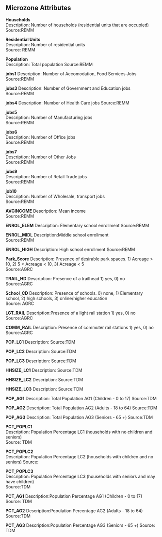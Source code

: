 ## Microzone Attributes

**Households**  
Description: Number of households (residential units that are occupied)  
Source:REMM  

**Residential Units**  
Description: Number of residential units  
Source: REMM  

**Population**  
Description:  Total population
Source:REMM  

**jobs1**
Description: Number of Accomodation, Food Services Jobs
Source:REMM

**jobs3**
Description: Number of Government and Education jobs
Source:REMM

**jobs4**
Description: Number of Health Care jobs
Source:REMM

**jobs5**  
Description: Number of Manufacturing jobs  
Source:REMM  

**jobs6**  
Description: Number of Office jobs  
Source:REMM  

**jobs7**  
Description: Number of Other Jobs  
Source:REMM  

**jobs9**  
Description: Number of Retail Trade jobs  
Source:REMM  

**job10**  
Description: Number of Wholesale, transport jobs  
Source:REMM  

**AVGINCOME**
Description: Mean income  
Source:REMM  

**ENROL_ELEM**
Description: Elementary school enrollment
Source:REMM  

**ENROL_MIDL**
Description:Middle school enrollment  
Source:REMM  

**ENROL_HIGH**
Description: High school enrollment
Source:REMM  

**Park_Score**
Description: Presence of desirable park spaces. 1) Acreage > 10, 2) 5 < Acreage < 10, 3)  Acreage < 5  
Source:AGRC  

**TRAIL_HD**
Description: Presence of a trailhead 1) yes, 0) no  
Source:AGRC  

**School_CD**
Description: Presence of schools. 0) none, 1) Elementary school, 2) high schools, 3) online/higher education  
Source: AGRC  

**LGT_RAIL**
Description:Presence of a light rail station  1) yes, 0) no
Source:AGRC  

**COMM_RAIL**
Description: Presence of commuter rail stations  1) yes, 0) no
Source:AGRC  

**POP_LC1**
Description:
Source:TDM

**POP_LC2**
Description:
Source:TDM

**POP_LC3**
Description:
Source:TDM

**HHSIZE_LC1**
Description:
Source:TDM

**HHSIZE_LC2**
Description:
Source:TDM

**HHSIZE_LC3**
Description:
Source:TDM
 
**POP_AG1**
Description: Total Population AG1 (Children - 0 to 17)
Source:TDM

**POP_AG2**
Description: Total Population AG2 (Adults - 18 to 64)
Source:TDM

**POP_AG3**
Description: Total Population AG3 (Seniors - 65 +)
Source:TDM

**PCT_POPLC1**  
Description: Population Percentage LC1 (households with no children and seniors)  
Source: TDM 

**PCT_POPLC2**  
Description: Population Percentage LC2 (households with children and no seniors) 
Source:

**PCT_POPLC3**  
Description: Population Percentage LC3 (households with seniors and may have children)  
Source:TDM  

**PCT_AG1**
Description:Population Percentage AG1 (Children - 0 to 17)
Source: TDM

**PCT_AG2**
Description:Population Percentage AG2 (Adults - 18 to 64)
Source:TDM

**PCT_AG3**
Description:Population Percentage AG3 (Seniors - 65 +)
Source: TDM
